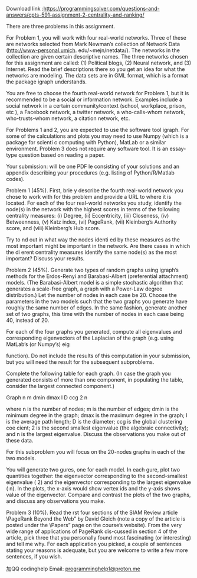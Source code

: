 Download link :https://programmingsolver.com/questions-and-answers/cpts-591-assignment-2-centrality-and-ranking/

There are three problems in this assignment.

For Problem 1, you will work with four real-world networks. Three of these are networks selected from Mark Newman’s collection of Network Data (http://www-personal.umich. edu/~mejn/netdata/). The networks in the collection are given certain descriptive names. The three networks chosen for this assignment are called: (1) Political blogs, (2) Neural network, and (3) Internet. Read the brief descriptions there so you get an idea for what the networks are modeling. The data sets are in GML format, which is a format the package igraph understands.

You are free to choose the fourth real-world network for Problem 1, but it is recommended to be a social or information network. Examples include a social network in a certain community/context (school, workplace, prison, etc ), a Facebook network, a twitter network, a who-calls-whom network, who-trusts-whom network, a citation network, etc.

For Problems 1 and 2, you are expected to use the software tool igraph. For some of the calculations and plots you may need to use Numpy (which is a package for scienti c computing with Python), MatLab or a similar environment. Problem 3 does not require any software tool. It is an essay-type question based on reading a paper.

Your submission: will be one PDF le consisting of your solutions and an appendix describing your procedures (e.g. listing of Python/R/Matlab codes).

Problem 1 (45%). First, brie y describe the fourth real-world network you chose to work with for this problem and provide a URL to where it is located. For each of the four real-world networks you study, identify the node(s) in the network with the highest scores in terms of the following centrality measures: (i) Degree, (ii) Eccentricity, (iii) Closeness, (iv) Betweenness, (v) Katz index, (vi) PageRank, (vii) Kleinberg’s Authority score, and (viii) Kleinberg’s Hub score.

Try to nd out in what way the nodes identi ed by these measures as the most important might be important in the network. Are there cases in which the di erent centrality measures identify the same node(s) as the most important? Discuss your results.

Problem 2 (45%). Generate two types of random graphs using igraph’s methods for the Erdos-Renyi and Barabasi-Albert (preferential attachment) models. (The Barabasi-Albert model is a simple stochastic algorithm that generates a scale-free graph, a graph with a Power-Law degree distribution.) Let the number of nodes in each case be 20. Choose the parameters in the two models such that the two graphs you generate have roughly the same number of edges. In the same fashion, generate another set of two graphs, this time with the number of nodes in each case being 40, instead of 20.

For each of the four graphs you generated, compute all eigenvalues and corresponding eigenvectors of the Laplacian of the graph (e.g. using MatLab’s (or Numpy’s) eig


function). Do not include the results of this computation in your submission, but you will need the result for the subsequent subproblems.

Complete the following table for each graph. (In case the graph you generated consists of more than one component, in populating the table, consider the largest connected component.)

Graph n m dmin dmax l D ccg 2 n

where n is the number of nodes; m is the number of edges; dmin is the minimum degree in the graph; dmax is the maximum degree in the graph; l is the average path length; D is the diameter; ccg is the global clustering coe cient; 2 is the second smallest eigenvalue (the algebraic connectivity); and n is the largest eigenvalue. Discuss the observations you make out of these data.

For this subproblem you will focus on the 20-nodes graphs in each of the two models.

You will generate two gures, one for each model. In each gure, plot two quantities together: the eigenvector corresponding to the second-smallest eigenvalue ( 2) and the eigenvector corresponding to the largest eigenvalue ( n). In the plots, the x-axis would show vertex ids and the y-axis shows value of the eigenvector. Compare and contrast the plots of the two graphs, and discuss any observations you make.

Problem 3 (10%). Read the rst four sections of the SIAM Review article \PageRank Beyond the Web” by David Gleich (note a copy of the article is posted under the \Papers” page on the course’s website). From the very wide range of applications of PageRank dis-cussed in section 4 of the article, pick three that you personally found most fascinating (or interesting) and tell me why. For each application you picked, a couple of sentences stating your reasons is adequate, but you are welcome to write a few more sentences, if you wish.

加QQ codinghelp Email: programminghelp1@proton.me
